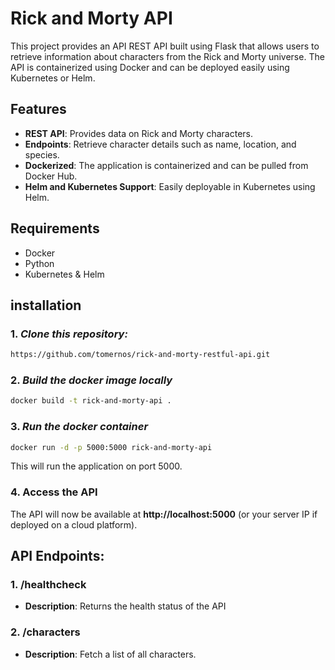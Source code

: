 # Rick and Morty API

This project provides an API REST API built using Flask that allows users to retrieve information about characters from the Rick and Morty universe. The API is containerized using Docker and can be deployed easily using Kubernetes or Helm.

## Features
- **REST API**: Provides data on Rick and Morty characters.
- **Endpoints**: Retrieve character details such as name, location, and species.
- **Dockerized**: The application is containerized and can be pulled from Docker Hub.
- **Helm and Kubernetes Support**: Easily deployable in Kubernetes using Helm.

## Requirements
- Docker
- Python 
- Kubernetes & Helm 

## installation


### 1. *Clone this repository:*

```bash
https://github.com/tomernos/rick-and-morty-restful-api.git
```

### 2. *Build the docker image locally*



```bash
docker build -t rick-and-morty-api .
```

### 3. *Run the docker container*

```bash
docker run -d -p 5000:5000 rick-and-morty-api
```
This will run the application on port 5000.

### 4. Access the API

The API will now be available at **http://localhost:5000** (or your server IP if deployed on a cloud platform).

## API Endpoints:

### 1. /healthcheck 
 - **Description**: Returns the health status of the API

### 2. /characters
 - **Description**: Fetch a list of all characters.